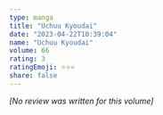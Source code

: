 ```yaml
---
type: manga
title: "Uchuu Kyoudai"
date: "2023-04-22T10:39:04"
name: "Uchuu Kyoudai"
volume: 66
rating: 3
ratingEmoji: ⭐️⭐️⭐️
share: false
---
```


*[No review was written for this volume]*
